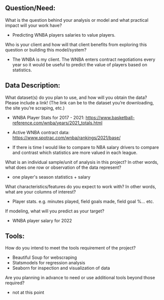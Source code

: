 
## Question/Need:

What is the question behind your analysis or model and what practical impact will your work have?

- Predicting WNBA players salaries to value players. 

Who is your client and how will that client benefits from exploring this question or building this model/system?

- The WNBA is my client. The WNBA enters contract negotiations every year so it would be useful to predict the value of players based on statistics.

## Data Description:

What dataset(s) do you plan to use, and how will you obtain the data? Please include a link! (The link can be to the dataset you’re downloading, the site you’re scraping, etc.)

- WNBA Player Stats for 2017 - 2021:
https://www.basketball-reference.com/wnba/years/2021_totals.html

- Active WNBA contract data:
https://www.spotrac.com/wnba/rankings/2021/base/ 

-  If there is time I would like to compare to NBA salary drivers to compare and contrast which statistics are more valued in each league.

What is an individual sample/unit of analysis in this project? In other words, what does one row or observation of the data represent?
- one player's season statistics + salary

What characteristics/features do you expect to work with? In other words, what are your columns of interest?
- Player stats. e.g. minutes played, field goals made, field goal %... etc. 

If modeling, what will you predict as your target?
- WNBA player salary for 2022

## Tools:

How do you intend to meet the tools requirement of the project?
- Beautiful Soup for webscraping
- Statsmodels for regression analysis 
- Seaborn for inspection and visualization of data

Are you planning in advance to need or use additional tools beyond those required?
- not at this point